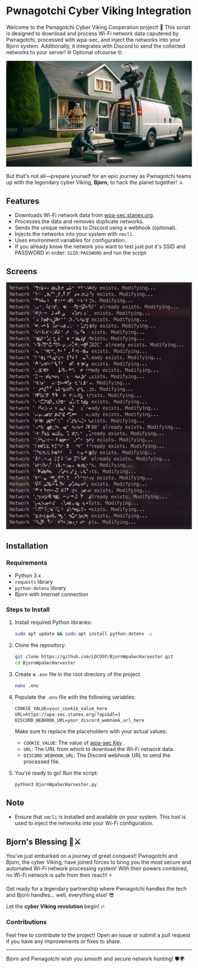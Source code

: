 # Pwnagotchi Cyber Viking Integration

Welcome to the Pwnagotchi Cyber Viking Cooperation project! 🚀 This script is designed to download and process Wi-Fi network data caputered by Pwnagotchi, processed with wpa-sec, and inject the networks into your Bjorn system. Additionally, it integrates with Discord to send the collected networks to your server! 🌐
Optional ofcourse 🤓.

![Pwnagotch&BjornCoop](/assets/pwnBjornCoop.png)

But that's not all—prepare yourself for an epic journey as Pwnagotchi teams up with the legendary cyber Viking, **Bjorn**, to hack the planet together! ⚔️

## Features
- Downloads Wi-Fi network data from [wpa-sec.stanev.org](https://wpa-sec.stanev.org/).
- Processes the data and removes duplicate networks.
- Sends the unique networks to Discord using a webhook (optional).
- Injects the networks into your system with `nmcli`.
- Uses environment variables for configuration.
- If you already know the network you want to test just put it's SSID and PASSWORD in order: `SSID:PASSWORD`
and run the script.

## Screens

![processing](/assets/injecting.png)


## Installation

### Requirements
- Python 3.x
- `requests` library
- `python-dotenv` library
- Bjorn with Internet connection

### Steps to Install

1. Install required Python libraries:
    ```bash
    sudo apt update && sudo apt install python-dotenv -y
    ```

2. Clone the repository:
    ```bash
    git clone https://github.com/LOCOSP/BjornWpaSecHarvester.git
    cd BjornWpaSecHarvester
    ```


3. Create a `.env` file in the root directory of the project.

    ```bash
    nano .env
    ```

4. Populate the `.env` file with the following variables:

    ```env
    COOKIE_VALUE=your_cookie_value_here
    URL=https://wpa-sec.stanev.org/?api&dl=1
    DISCORD_WEBHOOK_URL=your_discord_webhook_url_here
    ```

    Make sure to replace the placeholders with your actual values:
    - `COOKIE_VALUE`: The value of [wpa-sec Key](https://wpa-sec.stanev.org/?get_key) .
    - `URL`: The URL from which to download the Wi-Fi network data.
    - `DISCORD_WEBHOOK_URL`: The Discord webhook URL to send the processed file.

5. You're ready to go! Run the script:

    ```bash
    python3 BjornWpaSecHarvester.py
    ```

## Note

- Ensure that `nmcli` is installed and available on your system. This tool is used to inject the networks into your Wi-Fi configuration.

## Bjorn's Blessing 🏰⚔️

You've just embarked on a journey of great conquest! Pwnagotchi and Bjorn, the cyber Viking, have joined forces to bring you the most secure and automated Wi-Fi network processing system! With their powers combined, no Wi-Fi network is safe from their reach! ⚡

Get ready for a legendary partnership where Pwnagotchi handles the tech and Bjorn handles... well, everything else! 😎

Let the **cyber Viking revolution** begin! 🔥

### Contributions

Feel free to contribute to the project! Open an issue or submit a pull request if you have any improvements or fixes to share.

---

Bjorn and Pwnagotchi wish you smooth and secure network hunting! 🛡️🌍

